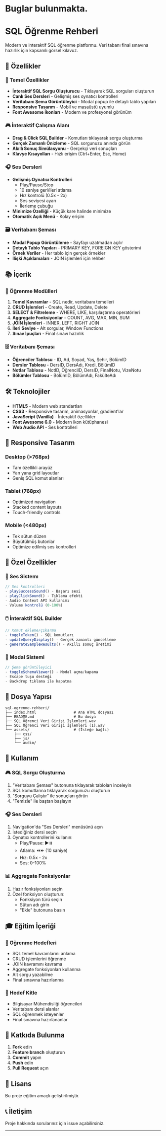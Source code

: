 # Buglar bulunmakta.

# SQL Öğrenme Rehberi

Modern ve interaktif SQL öğrenme platformu. Veri tabanı final sınavına hazırlık için kapsamlı görsel kılavuz.

## 🚀 Özellikler

### 🎯 Temel Özellikler

-   **İnteraktif SQL Sorgu Oluşturucu** - Tıklayarak SQL sorguları oluşturun
-   **Canlı Ses Dersleri** - Gelişmiş ses oynatıcı kontrolleri
-   **Veritabanı Şema Görüntüleyici** - Modal popup ile detaylı tablo yapıları
-   **Responsive Tasarım** - Mobil ve masaüstü uyumlu
-   **Font Awesome İkonları** - Modern ve profesyonel görünüm

### 🎮 İnteraktif Çalışma Alanı

-   **Drag & Click SQL Builder** - Komutları tıklayarak sorgu oluşturma
-   **Gerçek Zamanlı Önizleme** - SQL sorgunuzu anında görün
-   **Akıllı Sonuç Simülasyonu** - Gerçekçi veri sonuçları
-   **Klavye Kısayolları** - Hızlı erişim (Ctrl+Enter, Esc, Home)

### 🎧 Ses Dersleri

-   **Gelişmiş Oynatıcı Kontrolleri**
    -   Play/Pause/Stop
    -   10 saniye geri/ileri atlama
    -   Hız kontrolü (0.5x - 2x)
    -   Ses seviyesi ayarı
    -   İlerleme çubuğu
-   **Minimize Özelliği** - Küçük kare halinde minimize
-   **Otomatik Açık Menü** - Kolay erişim

### 🗃️ Veritabanı Şeması

-   **Modal Popup Görüntüleme** - Sayfayı uzatmadan açılır
-   **Detaylı Tablo Yapıları** - PRIMARY KEY, FOREIGN KEY gösterimi
-   **Örnek Veriler** - Her tablo için gerçek örnekler
-   **İlişki Açıklamaları** - JOIN işlemleri için rehber

## 📚 İçerik

### 🎯 Öğrenme Modülleri

1. **Temel Kavramlar** - SQL nedir, veritabanı temelleri
2. **CRUD İşlemleri** - Create, Read, Update, Delete
3. **SELECT & Filtreleme** - WHERE, LIKE, karşılaştırma operatörleri
4. **Aggregate Fonksiyonlar** - COUNT, AVG, MAX, MIN, SUM
5. **JOIN İşlemleri** - INNER, LEFT, RIGHT JOIN
6. **İleri Seviye** - Alt sorgular, Window Functions
7. **Sınav İpuçları** - Final sınavı hazırlık

### 🗄️ Veritabanı Şeması

-   **Öğrenciler Tablosu** - ID, Ad, Soyad, Yaş, Şehir, BölümID
-   **Dersler Tablosu** - DersID, DersAdı, Kredi, BölümID
-   **Notlar Tablosu** - NotID, ÖğrenciID, DersID, FinalNotu, VizeNotu
-   **Bölümler Tablosu** - BölümID, BölümAdı, FakülteAdı

## 🛠️ Teknolojiler

-   **HTML5** - Modern web standartları
-   **CSS3** - Responsive tasarım, animasyonlar, gradient'lar
-   **JavaScript (Vanilla)** - İnteraktif özellikler
-   **Font Awesome 6.0** - Modern ikon kütüphanesi
-   **Web Audio API** - Ses kontrolleri

## 📱 Responsive Tasarım

### Desktop (>768px)

-   Tam özellikli arayüz
-   Yan yana grid layoutlar
-   Geniş SQL komut alanları

### Tablet (768px)

-   Optimized navigation
-   Stacked content layouts
-   Touch-friendly controls

### Mobile (<480px)

-   Tek sütun düzen
-   Büyütülmüş butonlar
-   Optimize edilmiş ses kontrolleri

## 🎨 Özel Özellikler

### 🎵 Ses Sistemı

```javascript
// Ses kontrolleri
- playSuccessSound() - Başarı sesi
- playClickSound() - Tıklama efekti
- Audio Context API kullanımı
- Volume kontrolü (0-100%)
```

### 🖱️ İnteraktif SQL Builder

```javascript
// Komut ekleme/çıkarma
- toggleToken() - SQL komutları
- updateQueryDisplay() - Gerçek zamanlı güncelleme
- generateSampleResults() - Akıllı sonuç üretimi
```

### 🔄 Modal Sistemi

```javascript
// Şema görüntüleyici
- toggleSchemaViewer() - Modal açma/kapama
- Escape tuşu desteği
- Backdrop tıklama ile kapatma
```

## 📂 Dosya Yapısı

```
sql-ogrenme-rehberi/
├── index.html                 # Ana HTML dosyası
├── README.md                  # Bu dosya
├── SQL Öğrenci Veri Girişi İşlemleri.wav
├── SQL Öğrenci Veri Girişi İşlemleri (1).wav
└── assets/                    # (İsteğe bağlı)
    ├── css/
    ├── js/
    └── audio/
```

## 🎯 Kullanım

### 🎮 SQL Sorgu Oluşturma

1. "Veritabanı Şeması" butonuna tıklayarak tabloları inceleyin
2. SQL komutlarına tıklayarak sorgunuzu oluşturun
3. "Sorguyu Çalıştır" ile sonuçları görün
4. "Temizle" ile baştan başlayın

### 🎧 Ses Dersleri

1. Navigation'da "Ses Dersleri" menüsünü açın
2. İstediğiniz dersi seçin
3. Oynatıcı kontrollerini kullanın:
    - Play/Pause: ▶️⏸️
    - Atlama: ⏪⏩ (10 saniye)
    - Hız: 0.5x - 2x
    - Ses: 0-100%

### 📊 Aggregate Fonksiyonlar

1. Hazır fonksiyonları seçin
2. Özel fonksiyon oluşturun:
    - Fonksiyon türü seçin
    - Sütun adı girin
    - "Ekle" butonuna basın

## 🎓 Eğitim İçeriği

### 📖 Öğrenme Hedefleri

-   SQL temel kavramlarını anlama
-   CRUD işlemlerini öğrenme
-   JOIN kavramını kavrama
-   Aggregate fonksiyonları kullanma
-   Alt sorgu yazabilme
-   Final sınavına hazırlanma

### 🎯 Hedef Kitle

-   Bilgisayar Mühendisliği öğrencileri
-   Veritabanı dersi alanlar
-   SQL öğrenmek isteyenler
-   Final sınavına hazırlananlar

## 🤝 Katkıda Bulunma

1. **Fork** edin
2. **Feature branch** oluşturun
3. **Commit** yapın
4. **Push** edin
5. **Pull Request** açın

## 📜 Lisans

Bu proje eğitim amaçlı geliştirilmiştir.

## 📞 İletişim

Proje hakkında sorularınız için issue açabilirsiniz.

---
